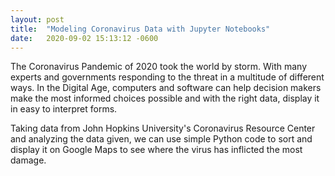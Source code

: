 ```yaml
---
layout: post
title:  "Modeling Coronavirus Data with Jupyter Notebooks"
date:   2020-09-02 15:13:12 -0600
--- 
```


The Coronavirus Pandemic of 2020 took the world by storm. With many experts and governments responding to the threat in a multitude of different ways. In the Digital Age, computers and software can help decision makers make the most informed choices possible and with the right data, display it in easy to interpret forms.

Taking data from John Hopkins University's Coronavirus Resource Center and analyzing the data given, we can use simple Python code to sort and display it on Google Maps to see where the virus has inflicted the most damage. 